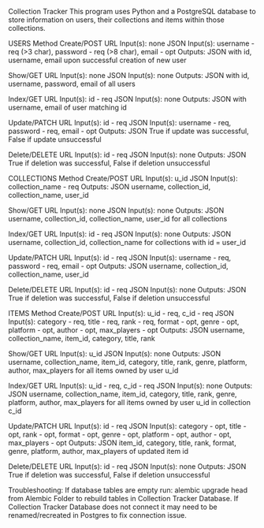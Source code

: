 Collection Tracker
This program uses Python and a PostgreSQL database to store information on users, their collections and items within those collections.

USERS
Method
Create/POST
URL Input(s): none JSON Input(s): username - req (>3 char), password - req (>8 char), email - opt
Outputs: JSON with id, username, email upon successful creation of new user

Show/GET
URL Input(s): none JSON Input(s): none
Outputs: JSON with id, username, password, email of all users

Index/GET
URL Input(s): id - req JSON Input(s): none
Outputs: JSON with username, email of user matching id

Update/PATCH
URL Input(s): id - req JSON Input(s): username - req, password - req, email - opt
Outputs: JSON True if update was successful, False if update unsuccessful

Delete/DELETE
URL Input(s): id - req JSON Input(s): none
Outputs: JSON True if deletion was successful, False if deletion unsuccessful

COLLECTIONS
Method
Create/POST
URL Input(s): u_id JSON Input(s): collection_name - req
Outputs: JSON username, collection_id, collection_name, user_id

Show/GET
URL Input(s): none JSON Input(s): none
Outputs: JSON username, collection_id, collection_name, user_id for all collections

Index/GET
URL Input(s): id - req JSON Input(s): none
Outputs: JSON username, collection_id, collection_name for collections with id = user_id

Update/PATCH
URL Input(s): id - req JSON Input(s): username - req, password - req, email - opt
Outputs: JSON username, collection_id, collection_name, user_id

Delete/DELETE
URL Input(s): id - req JSON Input(s): none
Outputs: JSON True if deletion was successful, False if deletion unsuccessful

ITEMS
Method
Create/POST
URL Input(s): u_id - req, c_id - req
JSON Input(s): category - req, title - req, rank - req, format - opt, genre - opt, platform - opt, author - opt, max_players - opt
Outputs: JSON username, collection_name, item_id, category, title, rank

Show/GET
URL Input(s): u_id
JSON Input(s): none
Outputs: JSON username, collection_name, item_id, category, title, rank, genre, platform, author, max_players for all items owned by user u_id

Index/GET 
URL Input(s): u_id - req, c_id - req
JSON Input(s): none
Outputs: JSON username, collection_name, item_id, category, title, rank, genre, platform, author, max_players for all items owned by user u_id in collection c_id

Update/PATCH
URL Input(s): id - req
JSON Input(s): category - opt, title - opt, rank - opt, format - opt, genre - opt, platform - opt, author - opt, max_players - opt
Outputs: JSON item_id, category, title, rank, format, genre, platform, author, max_players of updated item id

Delete/DELETE
URL Input(s): id - req
JSON Input(s): none
Outputs: JSON True if deletion was successful, False if deletion unsuccessful

Troubleshooting:
If database tables are empty run: alembic upgrade head from Alembic Folder to rebuild tables in Collection Tracker 
Database.
If Collection Tracker Database does not connect it may need to be renamed/recreated in Postgres to fix connection issue.
